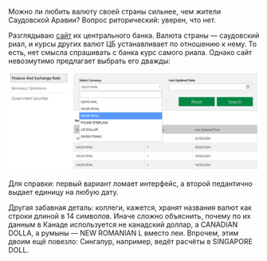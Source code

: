 ﻿Можно ли любить валюту своей страны сильнее, чем жители Саудовской Аравии? Вопрос риторический: уверен, что нет.

Разглядываю [сайт](https://www.sama.gov.sa/en-US/FinExc/Pages/Currency.aspx) их центрального банка. Валюта страны — саудовский риал, и курсы других валют ЦБ устанавливает по отношению к нему. То есть, нет смысла спрашивать с банка курс самого риала. Однако сайт невозмутимо предлагает выбрать его дважды:

![Форма выбора](cb.png)

Для справки: первый вариант ломает интерфейс, а второй педантично выдает единицу на любую дату.

Другая забавная деталь: коллеги, кажется, хранят названия валют как строки длиной в 14 символов. Иначе сложно объяснить, почему по их данным в Канаде используется не канадский доллар, а CANADIAN DOLLA, а румыны — NEW ROMANIAN L вместо леи. Впрочем, этим двоим ещё повезло: Сингапур, например, ведёт расчёты в SINGAPORE DOLL.